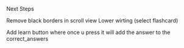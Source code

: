Next Steps

Remove black borders in scroll view
Lower wirting (select flashcard)

Add learn button where once u press it will add the answer to the correct_answers 


